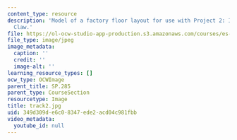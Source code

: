 ```yaml
---
content_type: resource
description: 'Model of a factory floor layout for use with Project 2: Industrial Salvage
  Claw.'
file: https://ol-ocw-studio-app-production.s3.amazonaws.com/courses/es-293-lego-robotics-spring-2007/349d309de6c08347ede2acd04c981fbb_track2.jpg
file_type: image/jpeg
image_metadata:
  caption: ''
  credit: ''
  image-alt: ''
learning_resource_types: []
ocw_type: OCWImage
parent_title: SP.285
parent_type: CourseSection
resourcetype: Image
title: track2.jpg
uid: 349d309d-e6c0-8347-ede2-acd04c981fbb
video_metadata:
  youtube_id: null
---
```

